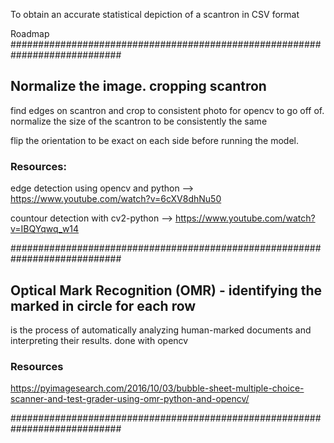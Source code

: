 To obtain an accurate statistical depiction of a scantron in CSV format


Roadmap
############################################################################
## Normalize the image. cropping scantron

find edges on scantron and crop to consistent photo for opencv to go off of. 
normalize the size of the scantron to be consistently the same

flip the orientation to be exact on each side before running the model. 

### Resources:

edge detection using opencv and python --> https://www.youtube.com/watch?v=6cXV8dhNu50 

countour detection with cv2-python --> https://www.youtube.com/watch?v=IBQYqwq_w14 

############################################################################

## Optical Mark Recognition (OMR) - identifying the marked in circle for each row

is the process of automatically analyzing human-marked documents and interpreting their results. done with opencv


### Resources 

https://pyimagesearch.com/2016/10/03/bubble-sheet-multiple-choice-scanner-and-test-grader-using-omr-python-and-opencv/


############################################################################